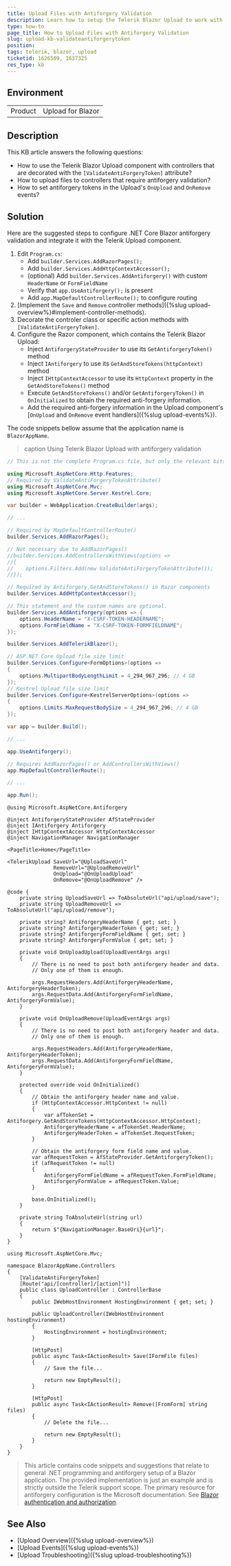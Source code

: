 ```yaml
---
title: Upload Files with Antiforgery Validation
description: Learn how to setup the Telerik Blazor Upload to work with .NET controllers that use ValidateAntiForgeryToken attribute. Configure Blazor apps with antiforgery validation.
type: how-to
page_title: How to Upload Files with Antiforgery Validation
slug: upload-kb-validateantiforgerytoken
position: 
tags: telerik, blazor, upload
ticketid: 1626509, 1637325
res_type: kb
---
```


## Environment

<table>
    <tbody>
        <tr>
            <td>Product</td>
            <td>Upload for Blazor</td>
        </tr>
    </tbody>
</table>


## Description

This KB article answers the following questions:

* How to use the Telerik Blazor Upload component with controllers that are decorated with the `[ValidateAntiForgeryToken]` attribute?
* How to upload files to controllers that require antiforgery validation?
* How to set antiforgery tokens in the Upload's `OnUpload` and `OnRemove` events?


## Solution

Here are the suggested steps to configure .NET Core Blazor antiforgery validation and integrate it with the Telerik Upload component.

1. Edit `Program.cs`:
    * Add `builder.Services.AddRazorPages();`
    * Add `builder.Services.AddHttpContextAccessor();`
    * (optional) Add `builder.Services.AddAntiforgery()` with custom `HeaderName` or `FormFieldName`
    * Verify that `app.UseAntiforgery();` is present
    * Add `app.MapDefaultControllerRoute();` to configure routing
1. [Implement the `Save` and `Remove` controller methods]({%slug upload-overview%}#implement-controller-methods).
1. Decorate the controler class or specific action methods with `[ValidateAntiForgeryToken]`.
1. Configure the Razor component, which contains the Telerik Blazor Upload:
    * Inject `AntiforgeryStateProvider` to use its `GetAntiforgeryToken()` method
    * Inject `IAntiforgery` to use its `GetAndStoreTokens(httpContext)` method
    * Inject `IHttpContextAccessor` to use its `HttpContext` property in the `GetAndStoreTokens()` method
    * Execute `GetAndStoreTokens()` and/or `GetAntiforgeryToken()` in `OnInitialized` to obtain the required anti-forgery information.
    * Add the required anti-forgery information in the Upload component's [`OnUpload` and `OnRemove` event handlers]({%slug upload-events%}).

The code snippets bellow assume that the application name is `BlazorAppName`.

>caption Using Telerik Blazor Upload with antiforgery validation

<div class="skip-repl"></div>

````Program.cs
// This is not the complete Program.cs file, but only the relevant bits.

using Microsoft.AspNetCore.Http.Features;
// Required by ValidateAntiForgeryTokenAttribute()
using Microsoft.AspNetCore.Mvc;
using Microsoft.AspNetCore.Server.Kestrel.Core;

var builder = WebApplication.CreateBuilder(args);

// ...

// Required by MapDefaultControllerRoute()
builder.Services.AddRazorPages();

// Not necessary due to AddRazorPages()
//builder.Services.AddControllersWithViews(options =>
//{
//    options.Filters.Add(new ValidateAntiForgeryTokenAttribute());
//});

// Required by Antiforgery.GetAndStoreTokens() in Razor components
builder.Services.AddHttpContextAccessor();

// This statement and the custom names are optional.
builder.Services.AddAntiforgery(options => {
    options.HeaderName = "X-CSRF-TOKEN-HEADERNAME";
    options.FormFieldName = "X-CSRF-TOKEN-FORMFIELDNAME";
});

builder.Services.AddTelerikBlazor();

// ASP.NET Core Upload file size limit
builder.Services.Configure<FormOptions>(options =>
{
    options.MultipartBodyLengthLimit = 4_294_967_296; // 4 GB
});
// Kestrel Upload file size limit
builder.Services.Configure<KestrelServerOptions>(options =>
{
    options.Limits.MaxRequestBodySize = 4_294_967_296; // 4 GB
});

var app = builder.Build();

// ...

app.UseAntiforgery();

// Requires AddRazorPages() or AddControllersWithViews()
app.MapDefaultControllerRoute();

// ...

app.Run();
````
````Razor
@using Microsoft.AspNetCore.Antiforgery

@inject AntiforgeryStateProvider AfStateProvider
@inject IAntiforgery Antiforgery
@inject IHttpContextAccessor HttpContextAccessor
@inject NavigationManager NavigationManager

<PageTitle>Home</PageTitle>

<TelerikUpload SaveUrl="@UploadSaveUrl"
               RemoveUrl="@UploadRemoveUrl"
               OnUpload="@OnUploadUpload"
               OnRemove="@OnUploadRemove" />

@code {
    private string UploadSaveUrl => ToAbsoluteUrl("api/upload/save");
    private string UploadRemoveUrl => ToAbsoluteUrl("api/upload/remove");

    private string? AntiforgeryHeaderName { get; set; }
    private string? AntiforgeryHeaderToken { get; set; }
    private string? AntiforgeryFormFieldName { get; set; }
    private string? AntiforgeryFormValue { get; set; }

    private void OnUploadUpload(UploadEventArgs args)
    {
        // There is no need to post both antiforgery header and data.
        // Only one of them is enough.

        args.RequestHeaders.Add(AntiforgeryHeaderName, AntiforgeryHeaderToken);
        args.RequestData.Add(AntiforgeryFormFieldName, AntiforgeryFormValue);
    }

    private void OnUploadRemove(UploadEventArgs args)
    {
        // There is no need to post both antiforgery header and data.
        // Only one of them is enough.

        args.RequestHeaders.Add(AntiforgeryHeaderName, AntiforgeryHeaderToken);
        args.RequestData.Add(AntiforgeryFormFieldName, AntiforgeryFormValue);
    }

    protected override void OnInitialized()
    {
        // Obtain the antiforgery header name and value.
        if (HttpContextAccessor.HttpContext != null)
        {
            var afTokenSet = Antiforgery.GetAndStoreTokens(HttpContextAccessor.HttpContext);
            AntiforgeryHeaderName = afTokenSet.HeaderName;
            AntiforgeryHeaderToken = afTokenSet.RequestToken;
        }

        // Obtain the antiforgery form field name and value.
        var afRequestToken = AfStateProvider.GetAntiforgeryToken();
        if (afRequestToken != null)
        {
            AntiforgeryFormFieldName = afRequestToken.FormFieldName;
            AntiforgeryFormValue = afRequestToken.Value;
        }

        base.OnInitialized();
    }

    private string ToAbsoluteUrl(string url)
    {
        return $"{NavigationManager.BaseUri}{url}";
    }
}
````
````Controller
using Microsoft.AspNetCore.Mvc;

namespace BlazorAppName.Controllers
{
    [ValidateAntiForgeryToken]
    [Route("api/[controller]/[action]")]
    public class UploadController : ControllerBase
    {
        public IWebHostEnvironment HostingEnvironment { get; set; }

        public UploadController(IWebHostEnvironment hostingEnvironment)
        {
            HostingEnvironment = hostingEnvironment;
        }

        [HttpPost]
        public async Task<IActionResult> Save(IFormFile files)
        {
            // Save the file...

            return new EmptyResult();
        }

        [HttpPost]
        public async Task<IActionResult> Remove([FromForm] string files)
        {
            // Delete the file...

            return new EmptyResult();
        }
    }
}
````

> This article contains code snippets and suggestions that relate to general .NET programming and antiforgery setup of a Blazor application. The provided implementation is just an example and is strictly outside the Telerik support scope. The primary resource for antiforgery configuration is the Microsoft documentation. See [Blazor authentication and authorization](https://learn.microsoft.com/en-us/aspnet/core/blazor/security/).


## See Also

* [Upload Overview]({%slug upload-overview%})
* [Upload Events]({%slug upload-events%})
* [Upload Troubleshooting]({%slug upload-troubleshooting%})

